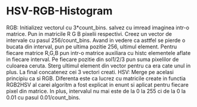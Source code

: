# HSV-RGB-Histogram
RGB:
Initializez vectorul cu 3*count_bins. salvez cu imread imaginea intr-o matrice. Pun in matricile R G B pixelii respectivi. Creez un vector de intervale cu pasul 256/count_bins. Avand in vedere ca asttfel se pierde o bucata din interval, pun pe ultima pozitie 256, ultimul element. Pentru fiecare matrice R,G,B pun intr-o matrice auxiliara cu histc elementele aflate in fiecare interval. Pe fiecare pozitie din sol1/2/3 pun suma pixelilor de culoarea ceruta. Sterg ultimul element din vector pentru ca era cate unul in plus. La final concatenez cei 3 vectori creati.
HSV:
Merge pe acelasi principiu ca si RGB. Diferenta este ca lucrez cu matricile create in functia RGB2HSV al carei algoritm a fost explicat in enunt si aplicat pentru fiecare pixel din matrice. In plus, intervalul nu mai este de la 0 la 255 ci de la 0 la 0.01 cu pasul 0.01/count_bins.
